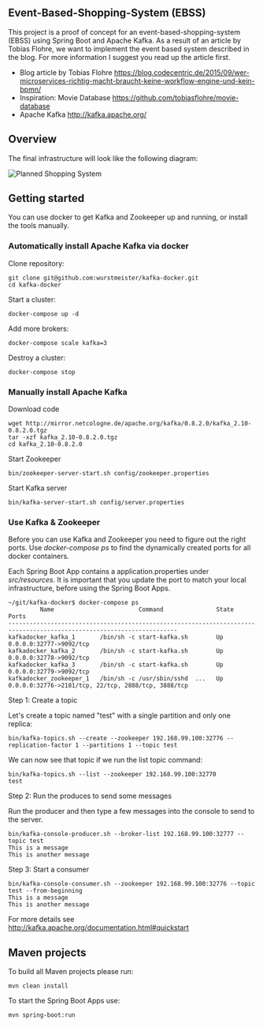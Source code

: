 ## Event-Based-Shopping-System (EBSS)

This project is a proof of concept for an event-based-shopping-system (EBSS) using Spring Boot and Apache Kafka. As a result of an article by Tobias Flohre, we want to implement the event based system described in the blog. For more information I suggest you read up the article first.

- Blog article by Tobias Flohre https://blog.codecentric.de/2015/09/wer-microservices-richtig-macht-braucht-keine-workflow-engine-und-kein-bpmn/
- Inspiration: Movie Database https://github.com/tobiasflohre/movie-database
- Apache Kafka http://kafka.apache.org/

## Overview

The final infrastructure will look like the following diagram:

![Planned Shopping System](https://blog.codecentric.de/files/2015/08/BPMNVsMicroservices.png "Event Based Shopping System")

## Getting started

You can use docker to get Kafka and Zookeeper up and running, or install the tools manually.

### Automatically install Apache Kafka via docker

Clone repository:

```
git clone git@github.com:wurstmeister/kafka-docker.git
cd kafka-docker
```

Start a cluster:

```
docker-compose up -d
```

Add more brokers:

```
docker-compose scale kafka=3
```

Destroy a cluster:

```
docker-compose stop
```

### Manually install Apache Kafka

Download code

```
wget http://mirror.netcologne.de/apache.org/kafka/0.8.2.0/kafka_2.10-0.8.2.0.tgz
tar -xzf kafka_2.10-0.8.2.0.tgz
cd kafka_2.10-0.8.2.0
```

Start Zookeeper

```
bin/zookeeper-server-start.sh config/zookeeper.properties
```

Start Kafka server

```
bin/kafka-server-start.sh config/server.properties
```

### Use Kafka & Zookeeper

Before you can use Kafka and Zookeeper you need to figure out the right ports. Use *docker-compose ps* to find the dynamically created ports for all docker containers.

Each Spring Boot App contains a application.properties under *src/resources*. It is important that you update the port to match your local infrastructure, before using the Spring Boot Apps.

```
~/git/kafka-docker$ docker-compose ps
         Name                        Command               State                          Ports                        
----------------------------------------------------------------------------------------------------------------------
kafkadocker_kafka_1       /bin/sh -c start-kafka.sh        Up      0.0.0.0:32777->9092/tcp                             
kafkadocker_kafka_2       /bin/sh -c start-kafka.sh        Up      0.0.0.0:32778->9092/tcp                             
kafkadocker_kafka_3       /bin/sh -c start-kafka.sh        Up      0.0.0.0:32779->9092/tcp                             
kafkadocker_zookeeper_1   /bin/sh -c /usr/sbin/sshd  ...   Up      0.0.0.0:32776->2181/tcp, 22/tcp, 2888/tcp, 3888/tcp
```

Step 1: Create a topic

Let's create a topic named "test" with a single partition and only one replica:

```
bin/kafka-topics.sh --create --zookeeper 192.168.99.100:32776 --replication-factor 1 --partitions 1 --topic test
```

We can now see that topic if we run the list topic command:

```
bin/kafka-topics.sh --list --zookeeper 192.168.99.100:32770
test
```

Step 2: Run the produces to send some messages

Run the producer and then type a few messages into the console to send to the server.

```
bin/kafka-console-producer.sh --broker-list 192.168.99.100:32777 --topic test
This is a message
This is another message
```

Step 3: Start a consumer

```
bin/kafka-console-consumer.sh --zookeeper 192.168.99.100:32776 --topic test --from-beginning
This is a message
This is another message
```

For more details see http://kafka.apache.org/documentation.html#quickstart

## Maven projects

To build all Maven projects please run:

```
mvn clean install
```

To start the Spring Boot Apps use:

```
mvn spring-boot:run
```
